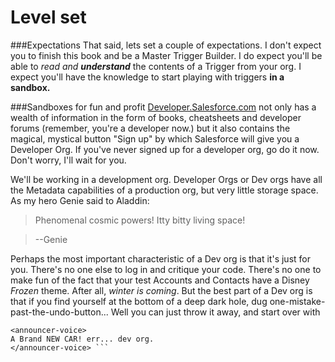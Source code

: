 # Level set

###Expectations
That said, lets set a couple of expectations. I don't expect you to finish this book and be a Master Trigger Builder. I do expect you'll be able to *read and **understand*** the contents of a Trigger from your org. I expect you'll have the knowledge to start playing with triggers **in a sandbox.**

###Sandboxes for fun and profit
[Developer.Salesforce.com](http://Developer.salesforce.com) not only has a wealth of information in the form of books, cheatsheets and developer forums (remember, you're a developer now.) but it also contains the magical, mystical button "Sign up" by which Salesforce will give you a Developer Org. If you've never signed up for a developer org, go do it now. Don't worry, I'll wait for you.

We'll be working in a development org. Developer Orgs or Dev orgs have all the Metadata capabilities of a production org, but very little storage space. As my hero Genie said to Aladdin:
> Phenomenal cosmic powers! Itty bitty living space!

> --Genie

Perhaps the most important characteristic of a Dev org is that it's just for you. There's no one else to log in and critique your code. There's no one to make fun of the fact that your test Accounts and Contacts have a Disney *Frozen* theme. After all, *winter is coming*. But the best part of a Dev org is that if you find yourself at the bottom of a deep dark hole, dug one-mistake-past-the-undo-button... Well you can just throw it away, and start over with
```
<announcer-voice>
A Brand NEW CAR! err... dev org.
</announcer-voice> ```
